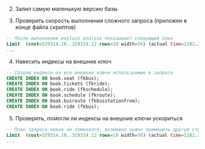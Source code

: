 

2. Залил самую маленькую версию базы

3. Проверить скорость выполнения сложного запроса (приложен в конце файла скриптов)

```sql
-- После выполнения explain analyze показывает следующий план
Limit  (cost=329314.10..329314.12 rows=10 width=56) (actual time=1282.307..1297.716 rows=10 loops=1)
...
```

4. Навесить индексы на внешние ключ

```sql 
-- Создаю индексы на все внешние ключи используемые в запросе
CREATE INDEX ON book.seat (fkbus);
CREATE INDEX ON book.tickets (fkride);
CREATE INDEX ON book.ride (fkschedule);
CREATE INDEX ON book.schedule (fkroute);
CREATE INDEX ON book.busroute (fkbusstationfrom);
CREATE INDEX ON book.ride (fkbus);
```

5. Проверить, помогли ли индексы на внешние ключи ускориться
```sql
-- План запроса никак не поменялся, возможно нужно применить другую стратегию (сделать через матвью)? Потому как отключение seq scan еще хуже план строит
Limit  (cost=329314.10..329314.12 rows=10 width=56) (actual time=1282.307..1297.716 rows=10 loops=1)
...
```
